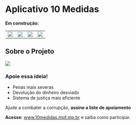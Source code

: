 # Aplicativo 10 Medidas

<b>Em construção:</b>

<table border="0">
	<tr>
		<td>
			<img src="https://github.com/eduhcastro22/App10medidas/blob/master/image/nav-drawer.jpg"/>
		</td>
		<td>
			<img src="https://github.com/eduhcastro22/App10medidas/blob/master/image/assinometro.jpg"/>
		</td>
		<td>
			<img src="https://github.com/eduhcastro22/App10medidas/blob/master/image/10medidas.jpg"/>
		</td>
		<td>
			<img src="https://github.com/eduhcastro22/App10medidas/blob/master/image/participe.jpg"/>
		</td>
	</tr>
</table>

<h2>Sobre o Projeto</h2>

<img src="https://github.com/eduhcastro22/App10medidas/blob/master/image/campanha-mpf.jpg" />

<h3>Apoie essa ideia!</h3>

- Penas mais severas
- Devolução do dinheiro desviado
- Sistema de justiça mais eficiente

Ajude a combater a corrupção, <b>assine a liste de apoiamento</b>

<b>Acesse:</b> www.10medidas.mpf.mp.br e saiba como participar.
